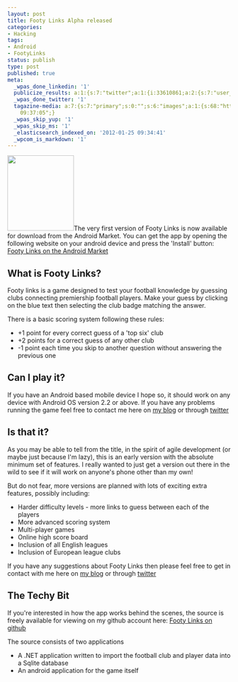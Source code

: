 ```yaml
---
layout: post
title: Footy Links Alpha released
categories:
- Hacking
tags:
- Android
- FootyLinks
status: publish
type: post
published: true
meta:
  _wpas_done_linkedin: '1'
  publicize_results: a:1:{s:7:"twitter";a:1:{i:33610861;a:2:{s:7:"user_id";s:12:"michael_hook";s:7:"post_id";s:18:"162106107958018048";}}}
  _wpas_done_twitter: '1'
  tagazine-media: a:7:{s:7:"primary";s:0:"";s:6:"images";a:1:{s:68:"http://bakingwebsites.files.wordpress.com/2012/01/footylinkslogo.jpg";a:6:{s:8:"file_url";s:68:"http://bakingwebsites.files.wordpress.com/2012/01/footylinkslogo.jpg";s:5:"width";s:3:"150";s:6:"height";s:3:"170";s:4:"type";s:5:"image";s:4:"area";s:5:"25500";s:9:"file_path";s:0:"";}}s:6:"videos";a:0:{}s:11:"image_count";s:1:"1";s:6:"author";s:8:"12339140";s:7:"blog_id";s:8:"11998060";s:9:"mod_stamp";s:19:"2012-01-25
    09:37:05";}
  _wpas_skip_yup: '1'
  _wpas_skip_ms: '1'
  _elasticsearch_indexed_on: '2012-01-25 09:34:41'
  _wpcom_is_markdown: '1'
---
```

<a href="http://bakingwebsites.files.wordpress.com/2012/01/footylinkslogo.jpg"><img class="size-full wp-image-332 alignleft" title="FootyLinksLogo" src="http://bakingwebsites.files.wordpress.com/2012/01/footylinkslogo.jpg" alt="" width="150" height="170" /></a>The very first version of Footy Links is now available for download from the Android Market.
You can get the app by opening the following website on your android device and press the 'Install' button:
<a href="https://market.android.com/details?id=mhook.FootyLinks">Footy Links on the Android Market</a>

<h2>What is Footy Links?</h2>

Footy links is a game designed to test your football knowledge by guessing clubs connecting premiership football players.  Make your guess by clicking on the blue text then selecting the club badge matching the answer.

There is a basic scoring system following these rules:

<ul>
    <li>+1 point for every correct guess of a 'top six' club</li>
    <li>+2 points for a correct guess of any other club</li>
    <li>-1 point each time you skip to another question without answering the previous one</li>
</ul>

<h2>Can I play it?</h2>

If you have an Android based mobile device I hope so, it should work on any device with Android OS version 2.2 or above. If you have any problems running the game feel free to contact me here on <a href="http://bakingwebsites.co.uk">my blog</a> or through <a href="https://twitter.com/#!/michael_hook">twitter</a>

<h2>Is that it?</h2>

As you may be able to tell from the title, in the spirit of agile development (or maybe just because I'm lazy), this is an early version with the absolute minimum set of features. I really wanted to just get a version out there in the wild to see if it will work on anyone's phone other than my own!

But do not fear, more versions are planned with lots of exciting extra features, possibly including:

<ul>
    <li>Harder difficulty levels - more links to guess between each of the players</li>
    <li>More advanced scoring system</li>
    <li>Multi-player games</li>
    <li>Online high score board</li>
    <li>Inclusion of all English leagues</li>
    <li>Inclusion of  European  league clubs</li>
</ul>

If you have any suggestions about Footy Links then please feel free to get in contact with me  here on  <a href="http://bakingwebsites.co.uk">my blog</a>  or through  <a href="https://twitter.com/#!/michael_hook">twitter</a>

<h2>The Techy Bit</h2>

If you're interested in how the app works behind the scenes, the source is freely available for viewing on my github account here:
<a href="https://github.com/MikeHook/FootyLinks">Footy  Links on github</a>

The source consists of two applications

<ul>
    <li>A .NET application written to import the football club and player data into a Sqlite database</li>
    <li>An android application for the game itself</li>
</ul>
